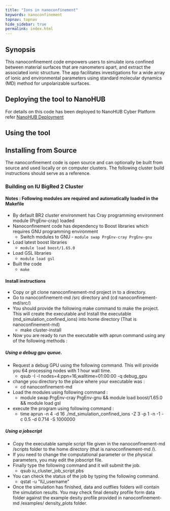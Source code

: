```yaml
---
title: "Ions in nanoconfinement"
keywords: nanoconfinement
topnav: topnav
hide_sidebar: true
permalink: index.html
---
```


## Synopsis

This nanoconfinement code empowers users to simulate ions confined between material surfaces that are nanometers apart, and extract the associated ionic structure. The app facilitates investigations for a wide array of ionic and environmental parameters using standard molecular dynamics (MD) method for unpolarizable surfaces.

## Deploying the tool to NanoHUB
For details on this code has been deployed to NanoHUB Cyber Platform refer [NanoHUB Deployment](nanohub_deployment)

## Using the tool

## Installing from Source

The nanoconfinement code is open source and can optionally be built from source and used locally or on computer clusters. The following cluster build instructions should serve as a reference. 

### Building on IU BigRed 2 Cluster 
#### Notes : Following modules are required and automatically loaded in the Makefile
* By default BR2 cluster environment has Cray programming environment module (PrgEnv-cray) loaded 
* Nanoconfinement code has dependency to Boost libraries which requires GNU programming environment
    * Switch modules to GNU - ```module swap PrgEnv-cray PrgEnv-gnu```
* Load latest boost libraries
    * ```module load boost/1.65.0```
* Load GSL libraries
    * ```module load gsl```
* Built the code
    * ```make```
#### Install instructions
* Copy or git clone nanoconfinement-md project in to a directory. 
* Go to nanoconfinement-md /src directory and (cd nanoconfinement-md/src/)
* You should provide the following make command to make the project. This will create the executable and Install the executable (md_simulation_confined_ions) into home directory (That is nanoconfinement-md)
    * make cluster-install
* Now you are ready to run the executable with aprun command using any of the following methods : 
##### Using a debug gpu queue.
* Request a debug GPU using the following command. This will provide you 64 processing nodes with 1 hour wall time.
    * qsub -I -l nodes=4:ppn=16,walltime=01:00:00 -q debug_gpu
* change you directory to the place where your executable was :
    * cd nanoconfinement-md
* Load the modules using following command :
    * module swap PrgEnv-cray PrgEnv-gnu && module load boost/1.65.0 && module load gsl
* execute the program using following command : 
    * time aprun -n 4 -d 16 ./md_simulation_confined_ions -Z 3 -p 1 -n -1 -c 0.5 -d 0.714 -S 1000000
##### Using a jobscript
* Copy the executable sample script file given in the nanoconfinement-md /scripts folder to the home directory (that is nanoconfinement-md /).
* If you need to change the computational parameter or the physical parameters, you may edit the jobscript file.
* Finally type the following command and it will submit the job.
    * qsub iu_cluster_job_script.pbs 
* You can check the status of the job by typing the following command.
    * qstat -u "IU_username"
* Once the simulation has finished, data and outflies folders will contain the simulation results. You may check final density profile form data folder against the example desity profile provided in nanoconfinement-md /examples/ density_plots folder.

